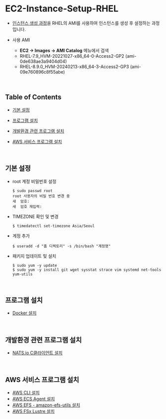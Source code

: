 # EC2-Instance-Setup-RHEL
- [인스턴스 생성 과정](./01-EC2-Instance-Start.md)을 RHEL의 AMI를 사용하여 인스턴스를 생성 후 설정하는 과정입니다.

- 사용 AMI
	- <b>EC2 -> Images -> AMI Catalog</b> 메뉴에서 검색
	- RHEL-7.9_HVM-20221027-x86_64-0-Access2-GP2 (ami-0de638ae3a9404d04)
	- RHEL-8.9.0_HVM-20240213-x86_64-3-Access2-GP3 (ami-09e760896c8f55abe)

<br>

## Table of Contents
- [기본 설정](#기본-설정)

- [프로그램 설치](#프로그램-설치)

- [개발환경 관련 프로그램 설치](#개발환경-관련-프로그램-설치)

- [AWS 서비스 프로그램 설치](#aws-서비스-프로그램-설치)

<br>

## 기본 설정
- root 계정 비밀번호 설정

    ```shell
    $ sudo passwd root
    root 사용자의 비밀 번호 변경 중
    새  암호:
    새  암호 재입력:
    ```

- TIMEZONE 확인 및 변경
    ```shell
    $ timedatectl set-timezone Asia/Seoul
    ```

- 계정 추가
    ```shell
    $ useradd -d "홈 디렉토리" -s /bin/bash "계정명"
    ```

- 패키지 업데이트 및 설치
    ```shell
    $ sudo yum -y update
    $ sudo yum -y install git wget sysstat strace vim systemd net-tools yum-utils
    ```

<br>

## 프로그램 설치
- [Docker 설치]()

<br>

## 개발환경 관련 프로그램 설치
- [NATS.io C클라이언트 설치](https://github.com/pch-blog/NATS/blob/main/Setting/03-Nats.c-Client-Installation.md)

<br>

## AWS 서비스 프로그램 설치
- [AWS CLI 설치](../01-AWS-Service-Program-Installation.md/#aws-cli)
- [AWS ECS Agent 설치](../01-AWS-Service-Program-Installation.md/#aws-ecs-agent)
- [AWS EFS - amazon-efs-utils 설치](../01-AWS-Service-Program-Installation.md/#efs)
- [AWS FSx Lustre 설치](../01-AWS-Service-Program-Installation.md/#fsx-lustre)

<br>

